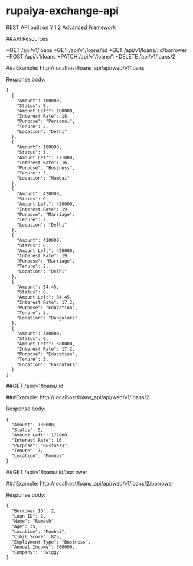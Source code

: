 # rupaiya-exchange-api
REST API built on YII 2 Advanced Framework

##API Resources

*GET /api/v1/loans
*GET /api/v1/loans/:id
*GET /api/v1/loans/:id/borrower
*POST /api/v1/loans
*PATCH /api/v1/loans/1
*DELETE /api/v1/loans/2

###Example: http://localhost/loans_api/api/web/v1/loans

Response body:

```
[
  {
    "Amount": 100000,
    "Status": 0,
    "Amount Left": 100000,
    "Interest Rate": 18,
    "Purpose": "Personal",
    "Tenure": 2,
    "Location": "Delhi"
  },
  {
    "Amount": 180000,
    "Status": 5,
    "Amount Left": 171000,
    "Interest Rate": 16,
    "Purpose": "Business",
    "Tenure": 3,
    "Location": "Mumbai"
  },
  {
    "Amount": 420000,
    "Status": 0,
    "Amount Left": 420000,
    "Interest Rate": 19,
    "Purpose": "Marriage",
    "Tenure": 2,
    "Location": "Delhi"
  },
  {
    "Amount": 420000,
    "Status": 0,
    "Amount Left": 420000,
    "Interest Rate": 19,
    "Purpose": "Marriage",
    "Tenure": 2,
    "Location": "Delhi"
  },
  {
    "Amount": 34.45,
    "Status": 0,
    "Amount Left": 34.45,
    "Interest Rate": 17.2,
    "Purpose": "Education",
    "Tenure": 3,
    "Location": "Bangalore"
  },
  {
    "Amount": 380000,
    "Status": 0,
    "Amount Left": 380000,
    "Interest Rate": 17.2,
    "Purpose": "Education",
    "Tenure": 3,
    "Location": "Karnataka"
  }
]
```


##GET /api/v1/loans/:id

###Example: http://localhost/loans_api/api/web/v1/loans/2

Response body:

```
{
  "Amount": 180000,
  "Status": 5,
  "Amount Left": 171000,
  "Interest Rate": 16,
  "Purpose": "Business",
  "Tenure": 3,
  "Location": "Mumbai"
}
```

##GET /api/v1/loans/:id/borrower

###Example: http://localhost/loans_api/api/web/v1/loans/2/borrower

Response body:

```
{
  "Borrower ID": 2,
  "Loan ID": 2,
  "Name": "Ramesh",
  "Age": 35,
  "Location": "Mumbai",
  "Cibil Score": 825,
  "Employment Type": "Business",
  "Annual Income": 500000,
  "Company": "Swiggy"
}
```
